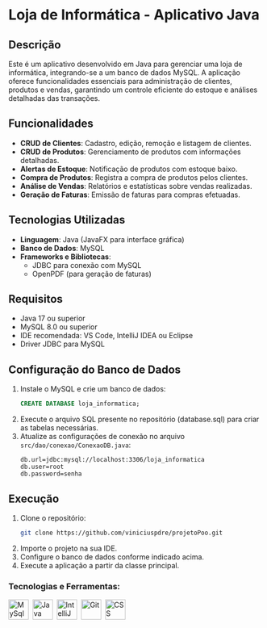 # Loja de Informática - Aplicativo Java

## Descrição
Este é um aplicativo desenvolvido em Java para gerenciar uma loja de informática, integrando-se a um banco de dados MySQL. A aplicação oferece funcionalidades essenciais para administração de clientes, produtos e vendas, garantindo um controle eficiente do estoque e análises detalhadas das transações.

## Funcionalidades
- **CRUD de Clientes**: Cadastro, edição, remoção e listagem de clientes.
- **CRUD de Produtos**: Gerenciamento de produtos com informações detalhadas.
- **Alertas de Estoque**: Notificação de produtos com estoque baixo.
- **Compra de Produtos**: Registra a compra de produtos pelos clientes.
- **Análise de Vendas**: Relatórios e estatísticas sobre vendas realizadas.
- **Geração de Faturas**: Emissão de faturas para compras efetuadas.

## Tecnologias Utilizadas
- **Linguagem**: Java (JavaFX para interface gráfica)
- **Banco de Dados**: MySQL
- **Frameworks e Bibliotecas**:
  - JDBC para conexão com MySQL
  - OpenPDF (para geração de faturas)

## Requisitos
- Java 17 ou superior
- MySQL 8.0 ou superior
- IDE recomendada: VS Code, IntelliJ IDEA ou Eclipse
- Driver JDBC para MySQL

## Configuração do Banco de Dados
1. Instale o MySQL e crie um banco de dados:
   ```sql
   CREATE DATABASE loja_informatica;
   ```
2. Execute o arquivo SQL presente no repositório (database.sql) para criar as tabelas necessárias.
4. Atualize as configurações de conexão no arquivo `src/dao/conexao/ConexaoDB.java`:
   ```properties
   db.url=jdbc:mysql://localhost:3306/loja_informatica
   db.user=root
   db.password=senha
   ```

## Execução
1. Clone o repositório:
   ```bash
   git clone https://github.com/viniciuspdre/projetoPoo.git
   ```
2. Importe o projeto na sua IDE.
3. Configure o banco de dados conforme indicado acima.
4. Execute a aplicação a partir da classe principal.

### Tecnologias e Ferramentas:
 <div style="display=inline-block">
    <img height=40 title="MySql" alt="MySql" src="https://cdn.jsdelivr.net/gh/devicons/devicon@latest/icons/mysql/mysql-original-wordmark.svg"/>&nbsp;
    <img height=40 title="Java" alt="Java" src="https://cdn.jsdelivr.net/gh/devicons/devicon@latest/icons/java/java-original-wordmark.svg"/>&nbsp;
    <img height=40 title="IntelliJ" alt="IntelliJ" src="https://cdn.jsdelivr.net/gh/devicons/devicon@latest/icons/intellij/intellij-original.svg"/>&nbsp;
    <img height=40 title="Git" alt="Git" src="https://cdn.jsdelivr.net/gh/devicons/devicon@latest/icons/git/git-original.svg"/>&nbsp;
    <img height=40 title="CSS" alt="CSS" src="https://cdn.jsdelivr.net/gh/devicons/devicon@latest/icons/css3/css3-original.svg"/>&nbsp;
 </div>
